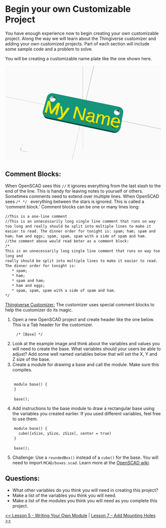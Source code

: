 # Begin your own Customizable Project
You have enough experience now to begin creating your own customizable project. Along the way we will learn about the Thingiverse customizer and adding your own customized projects. Part of each section will include some sample code and a problem to solve.

You will be creating a customizable name plate like the one shown here.

![Finished Product](./Lessons/Lesson_6_-_img_6.0.png)

## Comment Blocks:
When OpenSCAD sees this `//` it ignores everything from the last slash to the end of the line. This is handy for leaving notes to yourself or others. Sometimes comments need to extend over multiple lines. When OpenSCAD sees `/* */ ` everything between the stars is ignored. This is called a 'comment block.' Comment blocks can be one or many lines long:
```
//This is a one-line comment
//This is an unnecessarily long single line comment that runs on way too long and really should be split into multiple lines to make it easier to read. The dinner order for tonight is: spam; ham; spam and ham; ham and eggs; spam, spam, spam with a side of spam and ham. 
//the comment above would read beter as a comment block:
/*
This is an unnecessarily long single line comment that runs on way too long and 
really should be split into multiple lines to make it easier to read. 
The dinner order for tonight is: 
   * spam; 
   * ham; 
   * spam and ham; 
   * ham and eggs; 
   * spam, spam, spam with a side of spam and ham. 
*/
```

[Thingiverse Customizer:](http://customizer.makerbot.com/docs)
The customizer uses special comment blocks to help the customizer do its magic.

  1. Open a new OpenSCAD project and create header like the one below. This is a Tab header for the customizer.
```
     /* [Base] */
```
  2. Look at the example image and think about the variables and values you will need to create the base. What variables should your users be able to adjust? Add some well named variables below that will set the X, Y and Z size of the base.
  3. Create a module for drawing a base and call the module. Make sure this compiles.
```

    module base() {
    }

    base();
```
  4. Add instructions to the base module to draw a rectangular base using the variables you created earlier. If you used different variables, feel free to use them.


```
    module base() {
      cube([xSize, ySize, zSize], center = true)
    }

    base();
```
  5. Challenge: Use a `roundedBox()` instead of a `cube()` for the base. You will need to import `MCAD/boxes.scad`.  Learn more at the [OpenSCAD wiki](https://en.wikibooks.org/wiki/OpenSCAD_User_Manual/Libraries).

## Questions:
* What other variables do you think you will need in creating this project?
* Make a list of the variables you think you will need.
* Make a list of the modules you think you will need as you complete this project.

[<< Lesson 5 - Writing Your Own Module](./Lesson5_Writing_Module.md) | [Lesson 7 - Add Mounting Holes >>](./Lesson7_Mounting_Holes.md)
